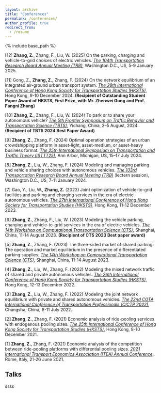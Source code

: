 ```yaml
---
layout: archive
title: "Conferences"
permalink: /conferences/
author_profile: true
redirect_from:
  - /resume
---
```

{% include base_path %}

[12] **Zhang, Z.**, Zhang, F., Liu, W. (2025) On the parking, charging and vehicle-to-grid choices of electric vehicles. *<u>The 104th Transportation Research Board Annual Meeting (TRB)</u>*, Washington D.C., US, 5-9 January 2025.

[11] Gong, Z., **Zhang, Z.**, Zhang, F. (2024) On the network equilibrium of an integrated air-ground urban transport system. *<u>The 28th International Conference of Hong Kong Society for Transportation Studies (HKSTS)</u>*, Hong Kong, 9-10 December 2024. **(Recipient of Outstanding Student Paper Award of HKSTS, First Prize, with Mr. Zhenwei Gong and Prof. Fangni Zhang)**

[10] **Zhang, Z.**, Zhang, F., Liu, W. (2024) To park or to share your autonomous vehicle? *<u>The 5th Frontier
Symposium on Traffic Behavior and Transportation Science (TBTS)</u>*, Yichang, China, 2–5 August, 2024. **(Recipient of TBTS 2024 Best Paper Award)**

[9] **Zhang, Z.**, Zhang, F. (2024) Optimal operation strategies of an urban crowdshipping platform in
asset-light, asset-medium, or asset-heavy business format. *<u> The 25th International Symposium on
Transportation and Traffic Theory (ISTTT25)</u>*, Ann Arbor, Michigan, US, 15–17 July 2024.

[8] **Zhang, Z.**, Liu, W., Zhang, F. (2024) Modeling and managing parking and vehicle sharing choices
with autonomous vehicles. *<u>The 103rd Transportation Research Board Annual Meeting (TRB)</u>* (lectern
session), Washington D.C., US, 7-11 January 2024.

[7] Gao, Y., Liu, W., **Zhang, Z.** (2023) Joint optimization of vehicle-to-grid facilities and parking and
charging services in the era of electric autonomous vehicles. *<u>The 27th International Conference of
Hong Kong Society for Transportation Studies (HKSTS)</u>*, Hong Kong, 11-12 December 2023.

[6] **Zhang, Z.**, Zhang, F., Liu, W. (2023) Modeling the vehicle parking, charging and vehicle-to-grid services
in the era of electric vehicles. *<u>The 14th Workshop on Computational Transportation Science (CTS)</u>*,
Shanghai, China, 11-14 August 2023. **(Recipient of CTS 2023 Best paper award)**

[5] **Zhang, Z.**, Zhang, F. (2023) The three-sided market of shared parking: The operation and market
equilibrium in the presence of differentiated parking supplies. *<u>The 14th Workshop on Computational
Transportation Science (CTS)</u>*, Shanghai, China, 11-14 August 2023.

[4] **Zhang, Z.**, Liu, W., Zhang, F. (2022) Modeling the mixed network traffic of shared and private
autonomous vehicles. *<u>The 26th International Conference of Hong Kong Society for Transportation
Studies (HKSTS)</u>*, Hong Kong, 12-13 December 2022.

[3] **Zhang, Z.**, Liu, W., Zhang, F. (2022) Modeling the joint network equilibrium with private and shared
autonomous vehicles. *<u>The 22nd COTA International Conference of Transportation Professionals (CICTP
2022)</u>*, Changsha, China, 8-11 July 2022.

[2] **Zhang, Z.**, Zhang, F. (2021) Economic analysis of ride-pooling services with endogenous pooling sizes.
*<u>The 25th International Conference of Hong Kong Society for Transportation Studies (HKSTS)</u>*, Hong
Kong, 9-10 December 2021.

[1] **Zhang, Z.**, Zhang, F. (2021) Economic analysis of the competition between ride-pooling platforms
with differential pooling sizes. *<u>2021 International Transport Economics Association (ITEA) Annual
Conference</u>*, Rome, Italy, 21-26 June 2021.

Talks
------
ssss
